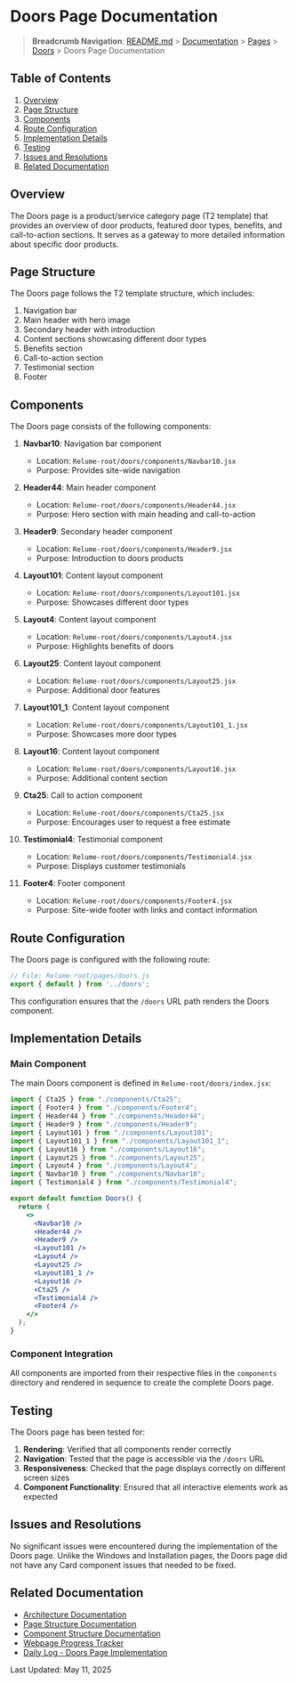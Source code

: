 # Doors Page Documentation

> **Breadcrumb Navigation**: [README.md](../../../README.md) > [Documentation](../../index.md) > [Pages](../index.md) > [Doors](./index.md) > Doors Page Documentation

## Table of Contents

1. [Overview](#overview)
2. [Page Structure](#page-structure)
3. [Components](#components)
4. [Route Configuration](#route-configuration)
5. [Implementation Details](#implementation-details)
6. [Testing](#testing)
7. [Issues and Resolutions](#issues-and-resolutions)
8. [Related Documentation](#related-documentation)

## Overview

The Doors page is a product/service category page (T2 template) that provides an overview of door products, featured door types, benefits, and call-to-action sections. It serves as a gateway to more detailed information about specific door products.

## Page Structure

The Doors page follows the T2 template structure, which includes:

1. Navigation bar
2. Main header with hero image
3. Secondary header with introduction
4. Content sections showcasing different door types
5. Benefits section
6. Call-to-action section
7. Testimonial section
8. Footer

## Components

The Doors page consists of the following components:

1. **Navbar10**: Navigation bar component
   - Location: `Relume-root/doors/components/Navbar10.jsx`
   - Purpose: Provides site-wide navigation

2. **Header44**: Main header component
   - Location: `Relume-root/doors/components/Header44.jsx`
   - Purpose: Hero section with main heading and call-to-action

3. **Header9**: Secondary header component
   - Location: `Relume-root/doors/components/Header9.jsx`
   - Purpose: Introduction to doors products

4. **Layout101**: Content layout component
   - Location: `Relume-root/doors/components/Layout101.jsx`
   - Purpose: Showcases different door types

5. **Layout4**: Content layout component
   - Location: `Relume-root/doors/components/Layout4.jsx`
   - Purpose: Highlights benefits of doors

6. **Layout25**: Content layout component
   - Location: `Relume-root/doors/components/Layout25.jsx`
   - Purpose: Additional door features

7. **Layout101_1**: Content layout component
   - Location: `Relume-root/doors/components/Layout101_1.jsx`
   - Purpose: Showcases more door types

8. **Layout16**: Content layout component
   - Location: `Relume-root/doors/components/Layout16.jsx`
   - Purpose: Additional content section

9. **Cta25**: Call to action component
   - Location: `Relume-root/doors/components/Cta25.jsx`
   - Purpose: Encourages user to request a free estimate

10. **Testimonial4**: Testimonial component
    - Location: `Relume-root/doors/components/Testimonial4.jsx`
    - Purpose: Displays customer testimonials

11. **Footer4**: Footer component
    - Location: `Relume-root/doors/components/Footer4.jsx`
    - Purpose: Site-wide footer with links and contact information

## Route Configuration

The Doors page is configured with the following route:

```javascript
// File: Relume-root/pages/doors.js
export { default } from '../doors';
```

This configuration ensures that the `/doors` URL path renders the Doors component.

## Implementation Details

### Main Component

The main Doors component is defined in `Relume-root/doors/index.jsx`:

```jsx
import { Cta25 } from "./components/Cta25";
import { Footer4 } from "./components/Footer4";
import { Header44 } from "./components/Header44";
import { Header9 } from "./components/Header9";
import { Layout101 } from "./components/Layout101";
import { Layout101_1 } from "./components/Layout101_1";
import { Layout16 } from "./components/Layout16";
import { Layout25 } from "./components/Layout25";
import { Layout4 } from "./components/Layout4";
import { Navbar10 } from "./components/Navbar10";
import { Testimonial4 } from "./components/Testimonial4";

export default function Doors() {
  return (
    <>
      <Navbar10 />
      <Header44 />
      <Header9 />
      <Layout101 />
      <Layout4 />
      <Layout25 />
      <Layout101_1 />
      <Layout16 />
      <Cta25 />
      <Testimonial4 />
      <Footer4 />
    </>
  );
}
```

### Component Integration

All components are imported from their respective files in the `components` directory and rendered in sequence to create the complete Doors page.

## Testing

The Doors page has been tested for:

1. **Rendering**: Verified that all components render correctly
2. **Navigation**: Tested that the page is accessible via the `/doors` URL
3. **Responsiveness**: Checked that the page displays correctly on different screen sizes
4. **Component Functionality**: Ensured that all interactive elements work as expected

## Issues and Resolutions

No significant issues were encountered during the implementation of the Doors page. Unlike the Windows and Installation pages, the Doors page did not have any Card component issues that needed to be fixed.

## Related Documentation

- [Architecture Documentation](../../architecture/architecture-documentation.md)
- [Page Structure Documentation](../../architecture/page-structure.md)
- [Component Structure Documentation](../../architecture/component-structure.md)
- [Webpage Progress Tracker](../../tracking/webpage-progress-tracker.md)
- [Daily Log - Doors Page Implementation](../../daily-logs/2025-05-11-doors-page-implementation.md)

Last Updated: May 11, 2025
